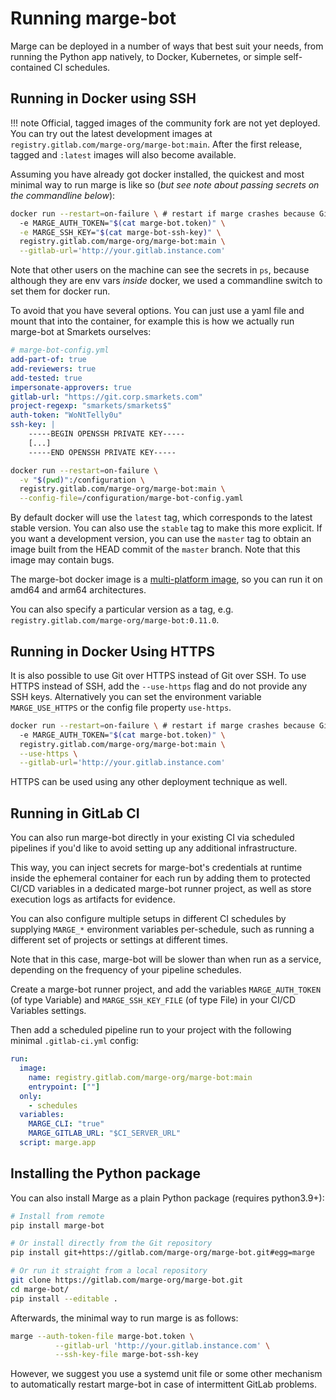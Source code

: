 # Running marge-bot

Marge can be deployed in a number of ways that best suit your needs, from running the Python
app natively, to Docker, Kubernetes, or simple self-contained CI schedules.

## Running in Docker using SSH

!!! note
    Official, tagged images of the community fork are not yet deployed. You can
    try out the latest development images at `registry.gitlab.com/marge-org/marge-bot:main`.
    After the first release, tagged and `:latest` images will also become available.

Assuming you have already got docker installed, the quickest and most minimal
way to run marge is like so (*but see note about passing secrets on the
commandline below*):

```bash
docker run --restart=on-failure \ # restart if marge crashes because GitLab is flaky
  -e MARGE_AUTH_TOKEN="$(cat marge-bot.token)" \
  -e MARGE_SSH_KEY="$(cat marge-bot-ssh-key)" \
  registry.gitlab.com/marge-org/marge-bot:main \
  --gitlab-url='http://your.gitlab.instance.com'
```

Note that other users on the machine can see the secrets in `ps`, because
although they are env vars *inside* docker, we used a commandline switch to set
them for docker run.

To avoid that you have several options. You can just use a yaml file and mount
that into the container, for example this is how we actually run marge-bot at
Smarkets ourselves:

```yaml
# marge-bot-config.yml
add-part-of: true
add-reviewers: true
add-tested: true
impersonate-approvers: true
gitlab-url: "https://git.corp.smarkets.com"
project-regexp: "smarkets/smarkets$"
auth-token: "WoNtTelly0u"
ssh-key: |
    -----BEGIN OPENSSH PRIVATE KEY-----
    [...]
    -----END OPENSSH PRIVATE KEY-----
```

```bash
docker run --restart=on-failure \
  -v "$(pwd)":/configuration \
  registry.gitlab.com/marge-org/marge-bot:main \
  --config-file=/configuration/marge-bot-config.yaml
```

By default docker will use the `latest` tag, which corresponds to the latest
stable version. You can also use the `stable` tag to make this more explicit.
If you want a development version, you can use the `master` tag to obtain an
image built from the HEAD commit of the `master` branch. Note that this image
may contain bugs.

The marge-bot docker image is a [multi-platform image](https://docs.docker.com/build/building/multi-platform/),
so you can run it on amd64 and arm64 architectures.

You can also specify a particular version as a tag, e.g.
`registry.gitlab.com/marge-org/marge-bot:0.11.0`.

## Running in Docker Using HTTPS

It is also possible to use Git over HTTPS instead of Git over SSH. To use HTTPS instead of SSH,
add the `--use-https` flag and do not provide any SSH keys. Alternatively you can set the
environment variable `MARGE_USE_HTTPS` or the config file property `use-https`.

```bash
docker run --restart=on-failure \ # restart if marge crashes because GitLab is flaky
  -e MARGE_AUTH_TOKEN="$(cat marge-bot.token)" \
  registry.gitlab.com/marge-org/marge-bot:main \
  --use-https \
  --gitlab-url='http://your.gitlab.instance.com'
```

HTTPS can be used using any other deployment technique as well.

## Running in GitLab CI

You can also run marge-bot directly in your existing CI via scheduled pipelines
if you'd like to avoid setting up any additional infrastructure.

This way, you can inject secrets for marge-bot's credentials at runtime
inside the ephemeral container for each run by adding them to protected CI/CD
variables in a dedicated marge-bot runner project, as well as store execution
logs as artifacts for evidence.

You can also configure multiple setups in different CI schedules by supplying
`MARGE_*` environment variables per-schedule, such as running a different set
of projects or settings at different times.

Note that in this case, marge-bot will be slower than when run as a service,
depending on the frequency of your pipeline schedules.

Create a marge-bot runner project, and add the variables `MARGE_AUTH_TOKEN`
(of type Variable) and `MARGE_SSH_KEY_FILE` (of type File) in your CI/CD
Variables settings.

Then add a scheduled pipeline run to your project with the following minimal
`.gitlab-ci.yml` config:

```yaml
run:
  image:
    name: registry.gitlab.com/marge-org/marge-bot:main
    entrypoint: [""]
  only:
    - schedules
  variables:
    MARGE_CLI: "true"
    MARGE_GITLAB_URL: "$CI_SERVER_URL"
  script: marge.app
```

## Installing the Python package

You can also install Marge as a plain Python package (requires python3.9+):

```bash
# Install from remote 
pip install marge-bot

# Or install directly from the Git repository
pip install git+https://gitlab.com/marge-org/marge-bot.git#egg=marge

# Or run it straight from a local repository
git clone https://gitlab.com/marge-org/marge-bot.git
cd marge-bot/
pip install --editable .
```

Afterwards, the minimal way to run marge is as follows:

```bash
marge --auth-token-file marge-bot.token \
          --gitlab-url 'http://your.gitlab.instance.com' \
          --ssh-key-file marge-bot-ssh-key
```

However, we suggest you use a systemd unit file or some other mechanism to
automatically restart marge-bot in case of intermittent GitLab problems.
